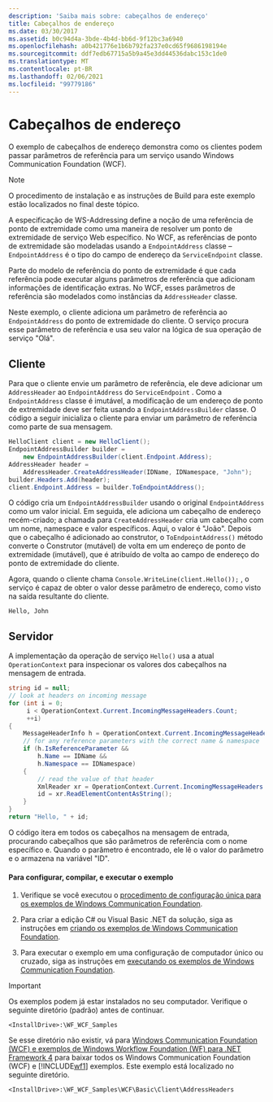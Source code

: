 ```yaml
---
description: 'Saiba mais sobre: cabeçalhos de endereço'
title: Cabeçalhos de endereço
ms.date: 03/30/2017
ms.assetid: b0c94d4a-3bde-4b4d-bb6d-9f12bc3a6940
ms.openlocfilehash: a0b421776e1b6b792fa237e0cd65f9686198194e
ms.sourcegitcommit: ddf7edb67715a5b9a45e3dd44536dabc153c1de0
ms.translationtype: MT
ms.contentlocale: pt-BR
ms.lasthandoff: 02/06/2021
ms.locfileid: "99779186"
---
```

# <a name="address-headers"></a>Cabeçalhos de endereço

O exemplo de cabeçalhos de endereço demonstra como os clientes podem passar parâmetros de referência para um serviço usando Windows Communication Foundation (WCF).

> [!NOTE]
> O procedimento de instalação e as instruções de Build para este exemplo estão localizados no final deste tópico.

A especificação de WS-Addressing define a noção de uma referência de ponto de extremidade como uma maneira de resolver um ponto de extremidade de serviço Web específico. No WCF, as referências de ponto de extremidade são modeladas usando a `EndpointAddress` classe – `EndpointAddress` é o tipo do campo de endereço da `ServiceEndpoint` classe.

Parte do modelo de referência do ponto de extremidade é que cada referência pode executar alguns parâmetros de referência que adicionam informações de identificação extras. No WCF, esses parâmetros de referência são modelados como instâncias da `AddressHeader` classe.

Neste exemplo, o cliente adiciona um parâmetro de referência ao `EndpointAddress` do ponto de extremidade do cliente. O serviço procura esse parâmetro de referência e usa seu valor na lógica de sua operação de serviço "Olá".

## <a name="client"></a>Cliente

Para que o cliente envie um parâmetro de referência, ele deve adicionar um `AddressHeader` ao `EndpointAddress` do `ServiceEndpoint` . Como a `EndpointAddress` classe é imutável, a modificação de um endereço de ponto de extremidade deve ser feita usando a `EndpointAddressBuilder` classe. O código a seguir inicializa o cliente para enviar um parâmetro de referência como parte de sua mensagem.

```csharp
HelloClient client = new HelloClient();
EndpointAddressBuilder builder =
    new EndpointAddressBuilder(client.Endpoint.Address);
AddressHeader header =
    AddressHeader.CreateAddressHeader(IDName, IDNamespace, "John");
builder.Headers.Add(header);
client.Endpoint.Address = builder.ToEndpointAddress();
```

O código cria um `EndpointAddressBuilder` usando o original `EndpointAddress` como um valor inicial. Em seguida, ele adiciona um cabeçalho de endereço recém-criado; a chamada para `CreateAddressHeader` cria um cabeçalho com um nome, namespace e valor específicos. Aqui, o valor é "João". Depois que o cabeçalho é adicionado ao construtor, o `ToEndpointAddress()` método converte o Construtor (mutável) de volta em um endereço de ponto de extremidade (imutável), que é atribuído de volta ao campo de endereço do ponto de extremidade do cliente.

Agora, quando o cliente chama `Console.WriteLine(client.Hello());` , o serviço é capaz de obter o valor desse parâmetro de endereço, como visto na saída resultante do cliente.

`Hello, John`

## <a name="server"></a>Servidor

A implementação da operação de serviço `Hello()` usa a atual `OperationContext` para inspecionar os valores dos cabeçalhos na mensagem de entrada.

```csharp
string id = null;
// look at headers on incoming message
for (int i = 0;
     i < OperationContext.Current.IncomingMessageHeaders.Count;
     ++i)
{
    MessageHeaderInfo h = OperationContext.Current.IncomingMessageHeaders[i];
    // for any reference parameters with the correct name & namespace
    if (h.IsReferenceParameter &&
        h.Name == IDName &&
        h.Namespace == IDNamespace)
    {
        // read the value of that header
        XmlReader xr = OperationContext.Current.IncomingMessageHeaders.GetReaderAtHeader(i);
        id = xr.ReadElementContentAsString();
    }
}
return "Hello, " + id;
```

O código itera em todos os cabeçalhos na mensagem de entrada, procurando cabeçalhos que são parâmetros de referência com o nome específico e. Quando o parâmetro é encontrado, ele lê o valor do parâmetro e o armazena na variável "ID".

#### <a name="to-set-up-build-and-run-the-sample"></a>Para configurar, compilar, e executar o exemplo

1. Verifique se você executou o [procedimento de configuração única para os exemplos de Windows Communication Foundation](one-time-setup-procedure-for-the-wcf-samples.md).

2. Para criar a edição C# ou Visual Basic .NET da solução, siga as instruções em [criando os exemplos de Windows Communication Foundation](building-the-samples.md).

3. Para executar o exemplo em uma configuração de computador único ou cruzado, siga as instruções em [executando os exemplos de Windows Communication Foundation](running-the-samples.md).

> [!IMPORTANT]
> Os exemplos podem já estar instalados no seu computador. Verifique o seguinte diretório (padrão) antes de continuar.
>
> `<InstallDrive>:\WF_WCF_Samples`
>
> Se esse diretório não existir, vá para [Windows Communication Foundation (WCF) e exemplos de Windows Workflow Foundation (WF) para .NET Framework 4](https://www.microsoft.com/download/details.aspx?id=21459) para baixar todos os Windows Communication Foundation (WCF) e [!INCLUDE[wf1](../../../../includes/wf1-md.md)] exemplos. Este exemplo está localizado no seguinte diretório.
>
> `<InstallDrive>:\WF_WCF_Samples\WCF\Basic\Client\AddressHeaders`
